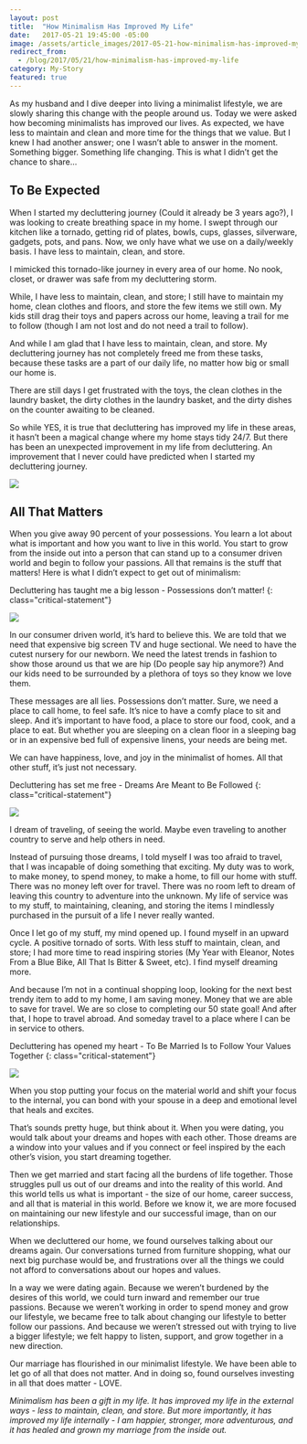 ```yaml
---
layout: post
title:  "How Minimalism Has Improved My Life"
date:   2017-05-21 19:45:00 -05:00
image: /assets/article_images/2017-05-21-how-minimalism-has-improved-my-life/minimalist-coffee.jpg
redirect_from:
  - /blog/2017/05/21/how-minimalism-has-improved-my-life
category: My-Story
featured: true
---
```


As my husband and I dive deeper into living a minimalist lifestyle, we are slowly sharing this change with the people around us. Today we were asked how becoming minimalists has improved our lives. As expected, we have less to maintain and clean and more time for the things that we value. But I knew I had another answer; one I wasn’t able to answer in the moment. Something bigger. Something life changing.  This is what I didn’t get the chance to share...

## To Be Expected

When I started my decluttering journey (Could it already be 3 years ago?), I was looking to create breathing space in my home. I swept through our kitchen like a tornado, getting rid of plates, bowls, cups, glasses, silverware, gadgets, pots, and pans. Now, we only have what we use on a daily/weekly basis. I have less to maintain, clean, and store.

I mimicked this tornado-like journey in every area of our home. No nook, closet, or drawer was safe from my decluttering storm.

While, I have less to maintain, clean, and store; I still have to maintain my home, clean clothes and floors, and store the few items we still own. My kids still drag their toys and papers across our home, leaving a trail for me to follow (though I am not lost and do not need a trail to follow).

And while I am glad that I have less to maintain, clean, and store. My decluttering journey has not completely freed me from these tasks, because these tasks are a part of our daily life, no matter how big or small our home is.

There are still days I get frustrated with the toys, the clean clothes in the laundry basket, the dirty clothes in the laundry basket, and the dirty dishes on the counter awaiting to be cleaned.

So while YES, it is true that decluttering has improved my life in these areas, it hasn’t been a magical change where my home stays tidy 24/7. But there has been an unexpected improvement in my life from decluttering. An improvement that I never could have predicted when I started my decluttering journey.

![]({{site.url}}/assets/article_images/2017-05-21-how-minimalism-has-improved-my-life/minimalist-love.jpg)

## All That Matters

When you give away 90 percent of your possessions. You learn a lot about what is important and how you want to live in this world. You start to grow from the inside out into a person that can stand up to a consumer driven world and begin to follow your passions. All that remains is the stuff that matters! Here is what I didn’t expect to get out of minimalism:

Decluttering has taught me a big lesson -  Possessions don’t matter!
{: class="critical-statement"}

![]({{site.url}}/assets/article_images/2017-05-21-how-minimalism-has-improved-my-life/minimalist-bag.jpg)

In our consumer driven world, it’s hard to believe this. We are told that we need that expensive big screen TV and huge sectional. We need to have the cutest nursery for our newborn. We need the latest trends in fashion to show those around us that we are hip (Do people say hip anymore?) And our kids need to be surrounded by a plethora of toys so they know we love them.

These messages are all lies. Possessions don’t matter. Sure, we need a place to call home, to feel safe. It’s nice to have a comfy place to sit and sleep. And it’s important to have food, a place to store our food, cook, and a place to eat. But whether you are sleeping on a clean floor in a sleeping bag or in an expensive bed full of expensive linens, your needs are being met.

We can have happiness, love, and joy in the minimalist of homes. All that other stuff, it’s just not necessary.

Decluttering has set me free - Dreams Are Meant to Be Followed
{: class="critical-statement"}

![]({{site.url}}/assets/article_images/2017-05-21-how-minimalism-has-improved-my-life/minimalist-travel.jpg)

I dream of traveling, of seeing the world. Maybe even traveling to another country to serve and help others in need.

Instead of pursuing those dreams, I told myself I was too afraid to travel, that I was incapable of doing something that exciting. My duty was to work, to make money, to spend money, to make a home, to fill our home with stuff. There was no money left over for travel. There was no room left to dream of leaving this country to adventure into the unknown. My life of service was to my stuff, to maintaining, cleaning, and storing the items I mindlessly purchased in the pursuit of a life I never really wanted.

Once I let go of my stuff, my mind opened up. I found myself in an upward cycle. A positive tornado of sorts. With less stuff to maintain, clean, and store; I had more time to read inspiring stories (My Year with Eleanor, Notes From a Blue Bike, All That Is Bitter & Sweet, etc). I find myself dreaming more.

And because I’m not in a continual shopping loop, looking for the next best trendy item to add to my home, I am saving money. Money that we are able to save for travel. We are so close to completing our 50 state goal! And after that, I hope to travel abroad. And someday travel to a place where I can be in service to others.

Decluttering has opened my heart - To Be Married Is to Follow Your Values Together
{: class="critical-statement"}

![]({{site.url}}/assets/article_images/2017-05-21-how-minimalism-has-improved-my-life/minimalist-couple.jpg)

When you stop putting your focus on the material world and shift your focus to the internal, you can bond with your spouse in a deep and emotional level that heals and excites.

That’s sounds pretty huge, but think about it. When you were dating, you would talk about your dreams and hopes with each other. Those dreams are a window into your values and if you connect or feel inspired by the each other’s vision, you start dreaming together.

Then we get married and start facing all the burdens of life together. Those struggles pull us out of our dreams and into the reality of this world. And this world tells us what is important - the size of our home, career success, and all that is material in this world. Before we know it, we are more focused on maintaining our new lifestyle and our successful image, than on our relationships.

When we decluttered our home, we found ourselves talking about our dreams again. Our conversations turned from furniture shopping, what our next big purchase would be, and frustrations over all the things we could not afford to conversations about our hopes and values.

In a way we were dating again. Because we weren’t burdened by the desires of this world, we could turn inward and remember our true passions. Because we weren’t working in order to spend money and grow our lifestyle, we became free to talk about changing our lifestyle to better follow our passions. And because we weren’t stressed out with trying to live a bigger lifestyle; we felt happy to listen, support, and grow together in a new direction.

Our marriage has flourished in our minimalist lifestyle. We have been able to let go of all that does not matter. And in doing so, found ourselves investing in all that does matter - LOVE.

_Minimalism has been a gift in my life. It has improved my life in the external ways - less to maintain, clean, and store. But more importantly, it has improved my life internally - I am happier, stronger, more adventurous, and it has healed and grown my marriage from the inside out._
